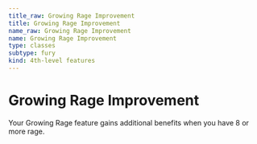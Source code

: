 ```yaml
---
title_raw: Growing Rage Improvement
title: Growing Rage Improvement
name_raw: Growing Rage Improvement
name: Growing Rage Improvement
type: classes
subtype: fury
kind: 4th-level features
---
```


# Growing Rage Improvement

Your Growing Rage feature gains additional benefits when you have 8 or more rage.
